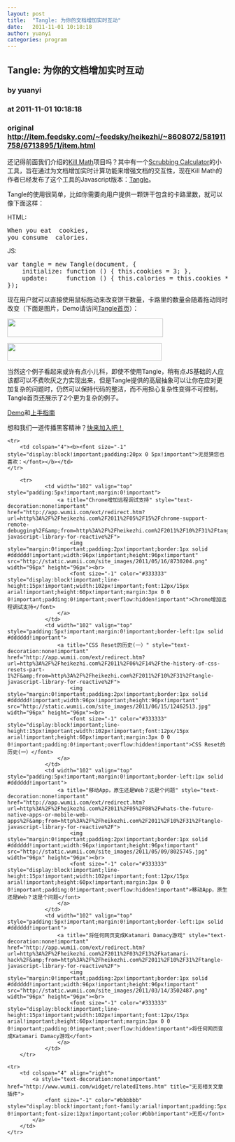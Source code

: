 ```yaml
---
layout: post
title:  "Tangle: 为你的文档增加实时互动"
date:   2011-11-01 10:18:18
author: yuanyi
categories: program
---
```


## Tangle: 为你的文档增加实时互动
### by yuanyi
### at 2011-11-01 10:18:18
### original <http://item.feedsky.com/~feedsky/heikezhi/~8608072/581911758/6713895/1/item.html>

<p>还记得前面我们介绍的<a href="http://heikezhi.com/2011/10/17/kill-math-intro/">Kill Math</a>项目吗？其中有一个<a href="http://worrydream.com/ScrubbingCalculator">Scrubbing Calculator</a>的小工具，旨在通过为文档增加实时计算功能来增强文档的交互性，现在Kill Math的作者已经发布了这个工具的Javascript版本：<a href="http://worrydream.com/Tangle/">Tangle</a>。</p>
<p>Tangle的使用很简单，比如你需要向用户提供一颗饼干包含的卡路里数，就可以像下面这样：</p>
<p>HTML:</p>
<pre name="code">
When you eat <span> cookies</span>,
you consume <span> calories</span>.
</pre>
<p>JS:</p>
<pre name="code">
var tangle = new Tangle(document, {
    initialize: function () { this.cookies = 3; },
    update:     function () { this.calories = this.cookies * 50; }
});
</pre>
<p>现在用户就可以直接使用鼠标拖动来改变饼干数量，卡路里的数量会随着拖动同时改变（下面是图片，Demo请访问<a href="http://worrydream.com/Tangle/">Tangle首页</a>）：</p>
<p><img src="http://heikezhi.com/wp-content/uploads/2011/10/Screen-shot-2011-11-01-at-9.59.44-AM.png" alt="" title="Screen shot 2011-11-01 at 9.59.44 AM" width="356" height="42"></p>
<p><img src="http://heikezhi.com/wp-content/uploads/2011/10/Screen-shot-2011-11-01-at-9.59.56-AM.png" alt="" title="Screen shot 2011-11-01 at 9.59.56 AM" width="353" height="40"></p>
<p>当然这个例子看起来或许有点小儿科，即使不使用Tangle，稍有点JS基础的人应该都可以不费吹灰之力实现出来，但是Tangle提供的高层抽象可以让你在应对更加复杂的问题时，仍然可以保持代码的整洁，而不用担心复杂性变得不可控制，Tangle首页还展示了2个更为复杂的例子。</p>
<p><a href="http://worrydream.com/Tangle/">Demo</a>和<a href="http://worrydream.com/Tangle/guide.html">上手指南</a></p>
<p>想和我们一道传播黑客精神？<a href="http://heikezhi.com/join">快来加入吧！</a></p>
<table cellspacing="0" cellpadding="3" border="0" style="clear:both">
    
    <tr>
        <td colspan="4"><b><font size="-1" style="display:block!important;padding:20px 0 5px!important">无觅猜您也喜欢：</font></b></td>
    </tr>
    
        <tr>
                <td width="102" valign="top" style="padding:5px!important;margin:0!important">
                    <a title="Chrome增加远程调试支持" style="text-decoration:none!important" href="http://app.wumii.com/ext/redirect.htm?url=http%3A%2F%2Fheikezhi.com%2F2011%2F05%2F15%2Fchrome-support-remote-debugging%2F&amp;from=http%3A%2F%2Fheikezhi.com%2F2011%2F10%2F31%2Ftangle-javascript-library-for-reactive%2F">
                        <img style="margin:0!important;padding:2px!important;border:1px solid #dddddd!important;width:96px!important;height:96px!important" src="http://static.wumii.com/site_images/2011/05/16/8730204.png" width="96px" height="96px"><br>
                        <font size="-1" color="#333333" style="display:block!important;line-height:15px!important;width:102px!important;font:12px/15px arial!important;height:60px!important;margin:3px 0 0 0!important;padding:0!important;overflow:hidden!important">Chrome增加远程调试支持</font>
                    </a>
                </td>
                <td width="102" valign="top" style="padding:5px!important;margin:0!important;border-left:1px solid #dddddd!important">
                    <a title="CSS Reset的历史(一）" style="text-decoration:none!important" href="http://app.wumii.com/ext/redirect.htm?url=http%3A%2F%2Fheikezhi.com%2F2011%2F06%2F14%2Fthe-history-of-css-resets-part-1%2F&amp;from=http%3A%2F%2Fheikezhi.com%2F2011%2F10%2F31%2Ftangle-javascript-library-for-reactive%2F">
                        <img style="margin:0!important;padding:2px!important;border:1px solid #dddddd!important;width:96px!important;height:96px!important" src="http://static.wumii.com/site_images/2011/06/15/12462513.jpg" width="96px" height="96px"><br>
                        <font size="-1" color="#333333" style="display:block!important;line-height:15px!important;width:102px!important;font:12px/15px arial!important;height:60px!important;margin:3px 0 0 0!important;padding:0!important;overflow:hidden!important">CSS Reset的历史(一）</font>
                    </a>
                </td>
                <td width="102" valign="top" style="padding:5px!important;margin:0!important;border-left:1px solid #dddddd!important">
                    <a title="移动App，原生还是Web？这是个问题" style="text-decoration:none!important" href="http://app.wumii.com/ext/redirect.htm?url=http%3A%2F%2Fheikezhi.com%2F2011%2F05%2F08%2Fwhats-the-future-native-apps-or-mobile-web-apps%2F&amp;from=http%3A%2F%2Fheikezhi.com%2F2011%2F10%2F31%2Ftangle-javascript-library-for-reactive%2F">
                        <img style="margin:0!important;padding:2px!important;border:1px solid #dddddd!important;width:96px!important;height:96px!important" src="http://static.wumii.com/site_images/2011/05/09/8025745.jpg" width="96px" height="96px"><br>
                        <font size="-1" color="#333333" style="display:block!important;line-height:15px!important;width:102px!important;font:12px/15px arial!important;height:60px!important;margin:3px 0 0 0!important;padding:0!important;overflow:hidden!important">移动App，原生还是Web？这是个问题</font>
                    </a>
                </td>
                <td width="102" valign="top" style="padding:5px!important;margin:0!important;border-left:1px solid #dddddd!important">
                    <a title="将任何网页变成Katamari Damacy游戏" style="text-decoration:none!important" href="http://app.wumii.com/ext/redirect.htm?url=http%3A%2F%2Fheikezhi.com%2F2011%2F03%2F13%2Fkatamari-hack%2F&amp;from=http%3A%2F%2Fheikezhi.com%2F2011%2F10%2F31%2Ftangle-javascript-library-for-reactive%2F">
                        <img style="margin:0!important;padding:2px!important;border:1px solid #dddddd!important;width:96px!important;height:96px!important" src="http://static.wumii.com/site_images/2011/03/14/3502487.png" width="96px" height="96px"><br>
                        <font size="-1" color="#333333" style="display:block!important;line-height:15px!important;width:102px!important;font:12px/15px arial!important;height:60px!important;margin:3px 0 0 0!important;padding:0!important;overflow:hidden!important">将任何网页变成Katamari Damacy游戏</font>
                    </a>
                </td>
        </tr>
    
    <tr>
        <td colspan="4" align="right">
            <a style="text-decoration:none!important" href="http://www.wumii.com/widget/relatedItems.htm" title="无觅相关文章插件">
                <font size="-1" color="#bbbbbb" style="display:block!important;font-family:arial!important;padding:5px 0!important;font-size:12px!important;color:#bbb!important">无觅</font>
            </a>
        </td>
    </tr>
</table><img src="http://www1.feedsky.com/t1/581911758/heikezhi/feedsky/s.gif?r=http://item.feedsky.com/~feedsky/heikezhi/~8608072/581911758/6713895/1/item.html" border="0" height="0" width="0">